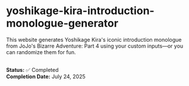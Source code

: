 # yoshikage-kira-introduction-monologue-generator
This website generates Yoshikage Kira's iconic introduction monologue from JoJo's Bizarre Adventure: Part 4 using your custom inputs—or you can randomize them for fun. <br> <br>

**Status:** ✅ Completed  <br>
**Completion Date:** July 24, 2025

